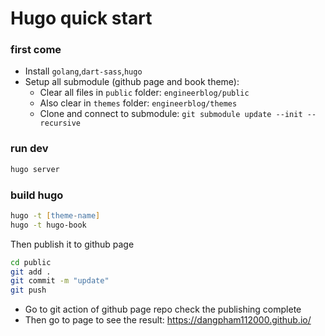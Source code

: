 # Hugo quick start

### first come
- Install `golang`,`dart-sass`,`hugo`
- Setup all submodule (github page and book theme):
    - Clear all files in `public` folder: `engineerblog/public`
    - Also clear in `themes` folder: `engineerblog/themes`
    - Clone and connect to submodule: `git submodule update --init --recursive`

### run dev

```zsh
hugo server
```

### build hugo

```zsh
hugo -t [theme-name]
hugo -t hugo-book
```

Then publish it to github page

```zsh
cd public
git add .
git commit -m "update"
git push
```

- Go to git action of github page repo check the publishing complete
- Then go to page to see the result: https://dangpham112000.github.io/